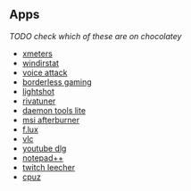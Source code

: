 ## Apps
_TODO check which of these are on chocolatey_
- [xmeters]()
- [windirstat]()
- [voice attack]()
- [borderless gaming]()
- [lightshot]()
- [rivatuner]()
- [daemon tools lite]()
- [msi afterburner]()
- [f.lux]()
- [vlc]()
- [youtube dlg]()
- [notepad++]()
- [twitch leecher]()
- [cpuz]()
